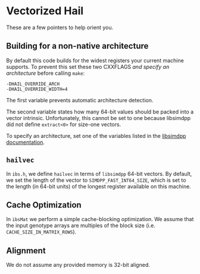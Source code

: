 # Vectorized Hail
These are a few pointers to help orient you.

## Building for a non-native architecture

By default this code builds for the widest registers your current machine
supports. To prevent this set these two CXXFLAGS *and specify an architecture*
before calling `make`:

```
-DHAIL_OVERRIDE_ARCH
-DHAIL_OVERRIDE_WIDTH=4
```

The first variable prevents automatic architecture detection.

The second variable states how many 64-bit values should be packed into a vector
intrinsic. Unfortunately, this cannot be set to one because libsimdpp did not
define `extract<0>` for size-one vectors.

To specify an architecture, set one of the variables listed in the
[libsimdpp documentation](http://p12tic.github.io/libsimdpp/v2.0%7Erc2/libsimdpp/arch/selection.html).

## `hailvec`

In `ibs.h`, we define `hailvec` in terms of `libsimdpp` 64-bit vectors. By
default, we set the length of the vector to `SIMDPP_FAST_INT64_SIZE`, which is
set to the length (in 64-bit units) of the longest register available on this
machine.

## Cache Optimization

In `ibsMat` we perform a simple cache-blocking optimization. We assume that the
input genotype arrays are multiples of the block size
(i.e. `CACHE_SIZE_IN_MATRIX_ROWS`).

## Alignment

We do not assume any provided memory is 32-bit aligned.
